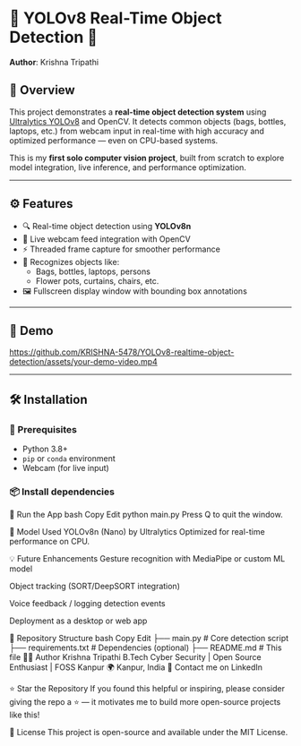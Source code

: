 # 🧠 YOLOv8 Real-Time Object Detection 🚀  
**Author**: Krishna Tripathi  


## 📌 Overview  
This project demonstrates a **real-time object detection system** using [Ultralytics YOLOv8](https://github.com/ultralytics/ultralytics) and OpenCV. It detects common objects (bags, bottles, laptops, etc.) from webcam input in real-time with high accuracy and optimized performance — even on CPU-based systems.

This is my **first solo computer vision project**, built from scratch to explore model integration, live inference, and performance optimization.

---

## ⚙️ Features

- 🔍 Real-time object detection using **YOLOv8n**
- 🎥 Live webcam feed integration with OpenCV
- ⚡️ Threaded frame capture for smoother performance
- 🧠 Recognizes objects like:
  - Bags, bottles, laptops, persons
  - Flower pots, curtains, chairs, etc.
- 🖼️ Fullscreen display window with bounding box annotations

---

## 🧪 Demo

https://github.com/KRISHNA-5478/YOLOv8-realtime-object-detection/assets/your-demo-video.mp4

---

## 🛠️ Installation

### 🔗 Prerequisites
- Python 3.8+
- `pip` or `conda` environment
- Webcam (for live input)

### 📦 Install dependencies

🚀 Run the App
bash
Copy
Edit
python main.py
Press Q to quit the window.

🧠 Model Used
YOLOv8n (Nano) by Ultralytics
Optimized for real-time performance on CPU.

💡 Future Enhancements
Gesture recognition with MediaPipe or custom ML model

Object tracking (SORT/DeepSORT integration)

Voice feedback / logging detection events

Deployment as a desktop or web app

📂 Repository Structure
bash
Copy
Edit
├── main.py              # Core detection script
├── requirements.txt     # Dependencies (optional)
├── README.md            # This file
👨‍💻 Author
Krishna Tripathi
B.Tech Cyber Security | Open Source Enthusiast | FOSS Kanpur
🌍 Kanpur, India
📧 Contact me on LinkedIn

⭐️ Star the Repository
If you found this helpful or inspiring, please consider giving the repo a ⭐ — it motivates me to build more open-source projects like this!

📜 License
This project is open-source and available under the MIT License.
